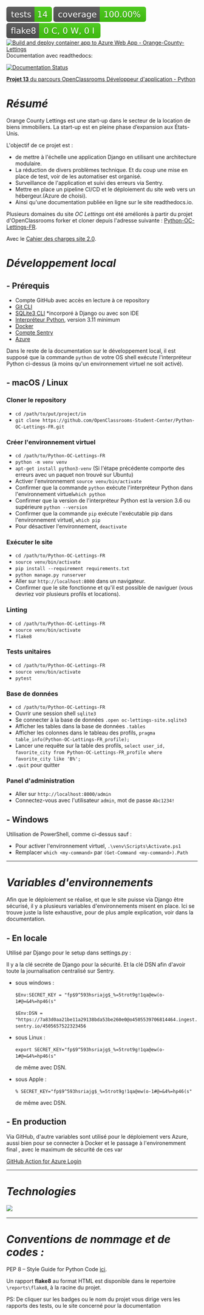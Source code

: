 [![Tests Status](https://github.com/Nathom78/Python-OC-Lettings-FR/blob/badges/master/reports/tests-badge.svg?raw=true)](http://htmlpreview.github.io/?https://github.com/Nathom78/Python-OC-Lettings-FR/blob/badges/master/reports/junit/report.html)
[![Coverage Status](https://github.com/Nathom78/Python-OC-Lettings-FR/blob/badges/master/reports/coverage-badge.svg?raw=true)](http://htmlpreview.github.io/?https://github.com/Nathom78/Python-OC-Lettings-FR/blob/badges/master/reports/coverage/index.html)
[![Flake8 Status](https://github.com/Nathom78/Python-OC-Lettings-FR/blob/badges/master/reports/flake8-badge.svg?raw=true)](http://htmlpreview.github.io/?https://github.com/Nathom78/Python-OC-Lettings-FR/blob/badges/master/reports/flake8/index.html)
[![Build and deploy container app to Azure Web App - Orange-County-Lettings](https://github.com/Nathom78/Python-OC-Lettings-FR/actions/workflows/master_ORANGE_COUNTY_LETTINGS.yml/badge.svg)](https://github.com/Nathom78/Python-OC-Lettings-FR/actions/workflows/master_ORANGE_COUNTY_LETTINGS.yml)
Documentation avec readthedocs:

[![Documentation Status](https://readthedocs.org/projects/thomas-python-oc-lettings-fr/badge/?version=latest)](https://thomas-python-oc-lettings-fr.readthedocs.io/en/latest/?badge=latest)

[**Projet 13** du parcours OpenClassrooms Développeur d'application - Python](https://openclassrooms.com/fr/paths/518/projects/841/assignment)

# *Résumé*

Orange County Lettings est une start-up dans le secteur de la location de biens immobiliers.
La start-up est en pleine phase d’expansion aux États-Unis. 

L'objectif de ce projet est :
- de mettre à l'échelle une application Django en utilisant une architecture modulaire.
- La réduction de divers problèmes technique. Et du coup une mise en place de test, voir de les automatiser est organisé.
- Surveillance de l'application et suivi des erreurs via Sentry.
- Mettre en place un pipeline CI/CD et le déploiement du site web vers un hébergeur.(Azure de choisi).
- Ainsi qu'une documentation publiée en ligne sur le site readthedocs.io.

Plusieurs domaines du site *OC Lettings* ont été améliorés à partir du projet d'OpenClassrooms forker et cloner depuis l'adresse suivante :
[Python-OC-Lettings-FR](https://github.com/OpenClassrooms-Student-Center/Python-OC-Lettings-FR).

Avec le
[Cahier des charges site 2.0](https://s3.eu-west-1.amazonaws.com/course.oc-static.com/projects/Python+FR/841+Mettez+%C3%A0+l'%C3%A9chelle+une+application+Django+en+utilisant+une+architecture+modulaire/Site+web+2.0+-+caracte%CC%81ristiques+et+ame%CC%81liorations.pdf).

# *Développement local*

## - Prérequis

- Compte GitHub avec accès en lecture à ce repository
- [Git CLI](https://git-scm.com/downloads)
- [SQLite3 CLI](https://sqlite.org/download.html) *incorporé à Django ou avec son IDE
- [Interpréteur Python](https://www.python.org/downloads/), version 3.11 minimum
- [Docker](https://www.docker.com/products/docker-desktop/) 
- [Compte Sentry](https://sentry.io/signup/)
- [Azure](https://azure.microsoft.com/fr-fr/free/)

Dans le reste de la documentation sur le développement local, il est supposé que la commande `python` de votre OS shell exécute l'interpréteur Python ci-dessus (à moins qu'un environnement virtuel ne soit activé).

## - macOS / Linux

### Cloner le repository


- `cd /path/to/put/project/in`
- `git clone https://github.com/OpenClassrooms-Student-Center/Python-OC-Lettings-FR.git`

### Créer l'environnement virtuel

- `cd /path/to/Python-OC-Lettings-FR`
- `python -m venv venv`
- `apt-get install python3-venv` (Si l'étape précédente comporte des erreurs avec un paquet non trouvé sur Ubuntu)
- Activer l'environnement `source venv/bin/activate`
- Confirmer que la commande `python` exécute l'interpréteur Python dans l'environnement virtuel`which python`
- Confirmer que la version de l'interpréteur Python est la version 3.6 ou supérieure `python --version`
- Confirmer que la commande `pip` exécute l'exécutable pip dans l'environnement virtuel, `which pip`
- Pour désactiver l'environnement, `deactivate`

### Exécuter le site

- `cd /path/to/Python-OC-Lettings-FR`
- `source venv/bin/activate`
- `pip install --requirement requirements.txt`
- `python manage.py runserver`
- Aller sur `http://localhost:8000` dans un navigateur.
- Confirmer que le site fonctionne et qu'il est possible de naviguer (vous devriez voir plusieurs profils et locations).

### Linting

- `cd /path/to/Python-OC-Lettings-FR`
- `source venv/bin/activate`
- `flake8`

### Tests unitaires

- `cd /path/to/Python-OC-Lettings-FR`
- `source venv/bin/activate`
- `pytest`

### Base de données

- `cd /path/to/Python-OC-Lettings-FR`
- Ouvrir une session shell `sqlite3`
- Se connecter à la base de données `.open oc-lettings-site.sqlite3`
- Afficher les tables dans la base de données `.tables`
- Afficher les colonnes dans le tableau des profils, `pragma table_info(Python-OC-Lettings-FR_profile);`
- Lancer une requête sur la table des profils, `select user_id, favorite_city from
  Python-OC-Lettings-FR_profile where favorite_city like 'B%';`
- `.quit` pour quitter

### Panel d'administration

- Aller sur `http://localhost:8000/admin`
- Connectez-vous avec l'utilisateur `admin`, mot de passe `Abc1234!`

## - Windows

Utilisation de PowerShell, comme ci-dessus sauf :

- Pour activer l'environnement virtuel, `.\venv\Scripts\Activate.ps1` 
- Remplacer `which <my-command>` par `(Get-Command <my-command>).Path`

***

# *Variables d'environnements*
Afin que le déploiement se réalise, et que le site puisse via Django être sécurisé, il y a plusieurs variables 
d'environnements misent en place.
Ici se trouve juste la liste exhaustive, pour de plus ample explication, voir dans la documentation.

## - En locale

Utilisé par Django pour le setup dans settings.py :

Il y a la clé secréte de Django pour la sécurité.
Et la clé DSN afin d'avoir toute la journalisation centralisé sur Sentry.

* sous windows :

  `$Env:SECRET_KEY = "fp$9^593hsriajg$_%=5trot9g!1qa@ew(o-1#@=&4%=hp46(s"`

  `$Env:DSN = "https://7a83d0aa21be11a29138bda53be260e0@o4505539706814464.ingest.sentry.io/4505657522323456`
* sous Linux :

  `export SECRET_KEY="fp$9^593hsriajg$_%=5trot9g!1qa@ew(o-1#@=&4%=hp46(s"`

  de même avec DSN.
* sous Apple :

  `% SECRET_KEY="fp$9^593hsriajg$_%=5trot9g!1qa@ew(o-1#@=&4%=hp46(s"`

  de même avec DSN.


## - En production 

Via GitHub, d'autre variables sont utilisé pour le déploiement vers Azure, aussi bien pour se connecter à Docker et le passage à l'environemment final , avec le maximum 
de sécurité de ces var


[GitHub Action for Azure Login](https://github.com/azure/login#github-action-for-azure-login)


***

# *Technologies*
<p>
<img src="https://skillicons.dev/icons?i=git,github,githubactions,python,django,sqlite,docker,linux,azure,sentry,powershell,css,html,bootstrap&theme=dark">
</p>

***

# *Conventions de nommage et de codes :*
<p>PEP 8 – Style Guide for Python Code
<a href="https://peps.python.org/pep-0008/">ici</a>.
</p>

Un rapport **flake8** au format HTML est disponible dans le repertoire `\reports\flake8`, à la racine du projet.

PS: De cliquer sur les badges ou le nom du projet vous dirige vers les rapports des tests, ou le site concerné pour la documentation